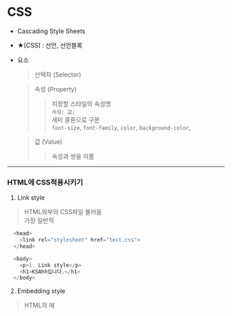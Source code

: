 # CSS  
- Cascading Style Sheets  
- ★[CSS] : 선언, 선언블록  
- 요소  

  > 선택자 (Selector)  

  > 속성 (Property)  
    >> 지정할 스타일의 속성명  
    >> `속성: 값;`  
    >> 세미 콜론으로 구분  
    >> `font-size`, `font-family`, `color`, `background-color`,  

  > 값 (Value)  
    >> 속성과 쌍을 이룸  
    
- - - 

### HTML에 CSS적용시키기  
1. Link style  
  > HTML외부의 CSS파일 불러옴  
  > 가장 일반적  
  ```python
    <head>
      <link rel="stylesheet" href="test.css">
    </head>
  
    <body>
      <p>1. Link style</p>
      <h1>KSAhh입니다.</h1>
    </body>
  ```

2. Embedding style  
  > HTML의 <head>에 <style>를 이용하여 CSS작성  
  ```python
    <head>
        <style>
          h1 {
              color: green;
          }
        </style>
    </head>

    <body>
      <h1>KSAhh입니다.</h1>
    </body>
  ```

3. Inline style  
  > HTML요소에 직접 style 속성(attributes)을 이용하여 CSS 작성  
  ```python
    <body>
      <h1 style="color : red;">Inline style</h1>
    </body>
  ```

- - -  
- - -  

#### 단순 선택자 (selector)  

|Type|Class|Id|Universal|Attribute|
|:----:|:---:|:-:|:-------:|:---------:|
|`tag {}`|`.class{}` |`#id {}`|`*{color:red;}`|`tag[target="_blank"]{}`|


1. 타입 (Type)  
  > 해당 태그의 모든 요소에 적용  
  > `p {color: red;}`  
  > 
  ```python
    <head>
        <style>
          p {color: red;}
          h2 {color: blue;}
    </style>
    </head>
  ```  

2. 클래스 (Class)  
  > 비슷한 특징을 갖는 요소 지정  
  > 여러번 사용 가능  
  > `.contents{font-size: 24px}`  
  > 
  ```python
    <head>
        <style>
            .contents {
            font-size: 24px;
            }
        </style>
    </head>

    <body>
        <p class="contents">첫 번째 단락</p>
        <p class="contents">두 번째 단락</p>
        <p class="contents">세 번째 단락</p>
    </body>
  ```  
  
3. 아이디 (Id)  
  > IDentification  
  > Id당 하나의 style  
  > `#lesson {background-color: yellow:}`  
  > 
  ```python
    <head>
      <style>
        #lesson { background-color: yellow; }
      </style>
    </head>
    
    <body>
      <h2 id="lesson">lesson9</h2>
    </body>
  ```  
  
4. 전체 (Universal)  
  > 모든 요소에 적용  
  > 속도 저하될 수 있음 / 권장하지 않음  
  > `*{color:red;}`  

5. 속성 (Attribute)  
  > 특정 속성 가지는 모든 요소에 적용  
  > `선택자[속성명="속성값"]` / `a[target="_blank"]{color:red;}`  
  > 
  ```python
    <head>
        <style>
            a[target="_blank"] {
            color: burlywood;
            }
        </style>
    </head>

    <body>
        <a href="https://www.google.com/" target="_self">구글 현재창</a><br>
        <a href="https://www.google.com/" target="_blank">구글 새 창</a><br>
        <a href="https://www.google.com/" target="_self">구글 현재창</a><br>
        <a href="https://www.google.com/" target="_self">구글 현재창</a><br>

    </body>
  ```  
  
- - - 
  
#### 복합 선택자  
- section → article → p, div  
  > section의 자식은 article / 후손은 article, p, div  

1. 자식 선택자 (Child Selector)  
  > 선택자A의 모든 자식 中 선택자B과 일치하는 요소  
  > `선택자A > 선택자B {color:red;}`  

2. 후손 선택자 (Descendant Selector)  
  > 선택자A의 모든 후손 中 선택자B와 일치하는 요소  
  > `선택자A 선택자B {color:blue;}`  
  
- - -

#### 가상 클래스 (Pseudo-class) 선택자  
- 요소의 특별한 형태 지정할 때  
- `선택자:pseudo-class {
      속성: 속성 값;
   }`  
- ##### 사용법
  1. 개발자탭(F12)  
  2. a태그 요소 클릭  
  3. Elements → ":hov" 클릭  
  4. 상태가 나옴 / `:active`, `:hover`(마우스를 올린 상태), `:focus`, `:visited`, `:link`(방문하지 않은 링크 상태), `:visited`(방문한 상태)  
- 
```python
  <head>
      <style>
        a:link {color: yellow;}
        a:visited {color: cyan;}
        a:hover {background-color: darkcyan;}
      </style>
  </head>

  <body>
      <a href="https://www.google.com">구글</a>
  </body>
```  
